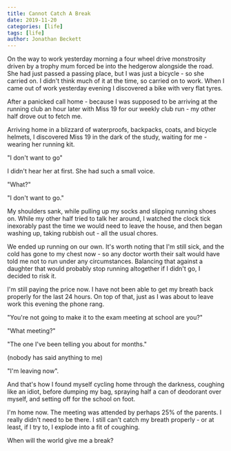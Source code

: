 ```yaml
---
title: Cannot Catch A Break
date: 2019-11-20
categories: [life]
tags: [life]
author: Jonathan Beckett
---
```


On the way to work yesterday morning a four wheel drive monstrosity driven by a trophy mum forced be into the hedgerow alongside the road. She had just passed a passing place, but I was just a bicycle - so she carried on. I didn't think much of it at the time, so carried on to work. When I came out of work yesterday evening I discovered a bike with very flat tyres.

After a panicked call home - because I was supposed to be arriving at the running club an hour later with Miss 19 for our weekly club run - my other half drove out to fetch me.

Arriving home in a blizzard of waterproofs, backpacks, coats, and bicycle helmets, I discovered Miss 19 in the dark of the study, waiting for me - wearing her running kit.

"I don't want to go"

I didn't hear her at first. She had such a small voice.

"What?"

"I don't want to go."

My shoulders sank, while pulling up my socks and slipping running shoes on. While my other half tried to talk her around, I watched the clock tick inexorably past the time we would need to leave the house, and then began washing up, taking rubbish out - all the usual chores.

We ended up running on our own. It's worth noting that I'm still sick, and the cold has gone to my chest now - so any doctor worth their salt would have told me not to run under any circumstances. Balancing that against a daughter that would probably stop running altogether if I didn't go, I decided to risk it.

I'm still paying the price now. I have not been able to get my breath back properly for the last 24 hours. On top of that, just as I was about to leave work this evening the phone rang.

"You're not going to make it to the exam meeting at school are you?"

"What meeting?"

"The one I've been telling you about for months."

(nobody has said anything to me)

"I'm leaving now".

And that's how I found myself cycling home through the darkness, coughing like an idiot, before dumping my bag, spraying half a can of deodorant over myself, and setting off for the school on foot.

I'm home now. The meeting was attended by perhaps 25% of the parents. I really didn't need to be there. I still can't catch my breath properly - or at least, if I try to, I explode into a fit of coughing.

When will the world give me a break?